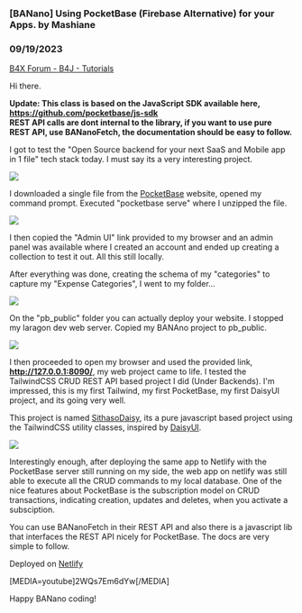 ### [BANano] Using PocketBase (Firebase Alternative) for your Apps. by Mashiane
### 09/19/2023
[B4X Forum - B4J - Tutorials](https://www.b4x.com/android/forum/threads/143589/)

Hi there.  
  
**Update: This class is based on the JavaScript SDK available here, <https://github.com/pocketbase/js-sdk>  
REST API calls are dont internal to the library, if you want to use pure REST API, use BANanoFetch, the documentation should be easy to follow.**  
  
I got to test the "Open Source backend for your next SaaS and Mobile app in 1 file" tech stack today. I must say its a very interesting project.  
  
![](https://www.b4x.com/android/forum/attachments/134937)  
  
I downloaded a single file from the [PocketBase](https://pocketbase.io/) website, opened my command prompt. Executed "pocketbase serve" where I unzipped the file.  
  
![](https://www.b4x.com/android/forum/attachments/134932)  
  
I then copied the "Admin UI" link provided to my browser and an admin panel was available where I created an account and ended up creating a collection to test it out. All this still locally.  
  
After everything was done, creating the schema of my "categories" to capture my "Expense Categories", I went to my folder…  
  
![](https://www.b4x.com/android/forum/attachments/134934)  
  
On the "pb\_public" folder you can actually deploy your website. I stopped my laragon dev web server. Copied my BANAno project to pb\_public.  
  
![](https://www.b4x.com/android/forum/attachments/134935)  
  
I then proceeded to open my browser and used the provided link, **<http://127.0.0.1:8090/>**, my web project came to life. I tested the TailwindCSS CRUD REST API based project I did (Under Backends). I'm impressed, this is my first Tailwind, my first PocketBase, my first DaisyUI project, and its going very well.  
  
This project is named [SithasoDaisy](https://www.b4x.com/android/forum/threads/sithasodaisy-tailwindcss-daisyui-toolbox-pre-flight.143549/#post-909876), its a pure javascript based project using the TailwindCSS utility classes, inspired by [DaisyUI](https://daisyui.com/).  
  
![](https://www.b4x.com/android/forum/attachments/134936)  
  
Interestingly enough, after deploying the same app to Netlify with the PocketBase server still running on my side, the web app on netlify was still able to execute all the CRUD commands to my local database. One of the nice features about PocketBase is the subscription model on CRUD transactions, indicating creation, updates and deletes, when you activate a subsciption.  
  
You can use BANanoFetch in their REST API and also there is a javascript lib that interfaces the REST API nicely for PocketBase. The docs are very simple to follow.  
  
Deployed on [Netlify](https://sithasodaisyui.netlify.app/)  
  
  
[MEDIA=youtube]2WQs7Em6dYw[/MEDIA]  
  
  
Happy BANano coding!